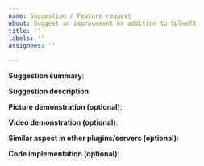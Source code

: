 ```yaml
---
name: Suggestion / Feature request
about: Suggest an improvement or addition to SpleefX
title: ''  
labels: ''  
assignees: ''

---
```


**Suggestion  summary**:

 **Suggestion  description**:

**Picture demonstration (optional)**:

 **Video demonstration (optional)**:

 **Similar  aspect  in  other  plugins/servers (optional)**:

**Code implementation (optional)**: